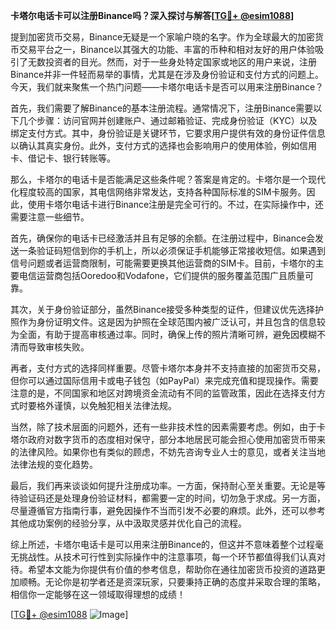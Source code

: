 **卡塔尔电话卡可以注册Binance吗？深入探讨与解答[[TG💪+ @esim1088](https://t.me/s/esim1088)]**

提到加密货币交易，Binance无疑是一个家喻户晓的名字。作为全球最大的加密货币交易平台之一，Binance以其强大的功能、丰富的币种和相对友好的用户体验吸引了无数投资者的目光。然而，对于一些身处特定国家或地区的用户来说，注册Binance并非一件轻而易举的事情，尤其是在涉及身份验证和支付方式的问题上。今天，我们就来聚焦一个热门问题——卡塔尔电话卡是否可以用来注册Binance？

首先，我们需要了解Binance的基本注册流程。通常情况下，注册Binance需要以下几个步骤：访问官网并创建账户、通过邮箱验证、完成身份验证（KYC）以及绑定支付方式。其中，身份验证是关键环节，它要求用户提供有效的身份证件信息以确认其真实身份。此外，支付方式的选择也会影响用户的使用体验，例如信用卡、借记卡、银行转账等。

那么，卡塔尔的电话卡是否能满足这些条件呢？答案是肯定的。卡塔尔是一个现代化程度较高的国家，其电信网络非常发达，支持各种国际标准的SIM卡服务。因此，使用卡塔尔电话卡进行Binance注册是完全可行的。不过，在实际操作中，还需要注意一些细节。

首先，确保你的电话卡已经激活并且有足够的余额。在注册过程中，Binance会发送一条验证码短信到你的手机上，所以必须保证手机能够正常接收短信。如果遇到信号问题或者运营商限制，可能需要更换其他运营商的SIM卡。目前，卡塔尔的主要电信运营商包括Ooredoo和Vodafone，它们提供的服务覆盖范围广且质量可靠。

其次，关于身份验证部分，虽然Binance接受多种类型的证件，但建议优先选择护照作为身份证明文件。这是因为护照在全球范围内被广泛认可，并且包含的信息较为全面，有助于提高审核通过率。同时，确保上传的照片清晰可辨，避免因模糊不清而导致审核失败。

再者，支付方式的选择同样重要。尽管卡塔尔本身并不支持直接的加密货币交易，但你可以通过国际信用卡或电子钱包（如PayPal）来完成充值和提现操作。需要注意的是，不同国家和地区对跨境资金流动有不同的监管政策，因此在选择支付方式时要格外谨慎，以免触犯相关法律法规。

当然，除了技术层面的问题外，还有一些非技术性的因素需要考虑。例如，由于卡塔尔政府对数字货币的态度相对保守，部分本地居民可能会担心使用加密货币带来的法律风险。如果你也有类似的顾虑，不妨先咨询专业人士的意见，或者关注当地法律法规的变化趋势。

最后，我们再来谈谈如何提升注册成功率。一方面，保持耐心至关重要。无论是等待验证码还是处理身份验证材料，都需要一定的时间，切勿急于求成。另一方面，尽量遵循官方指南行事，避免因操作不当而引发不必要的麻烦。此外，还可以参考其他成功案例的经验分享，从中汲取灵感并优化自己的流程。

综上所述，卡塔尔电话卡是可以用来注册Binance的，但这并不意味着整个过程毫无挑战性。从技术可行性到实际操作中的注意事项，每一个环节都值得我们认真对待。希望本文能为你提供有价值的参考信息，帮助你在通往加密货币投资的道路更加顺畅。无论你是初学者还是资深玩家，只要秉持正确的态度并采取合理的策略，相信你一定能够在这一领域取得理想的成绩！

[[TG💪+ @esim1088](https://t.me/s/esim1088) ![Image](https://i.postimg.cc/4NQfJmqS/Snipaste-2025-05-13-00-14-12.png)]
